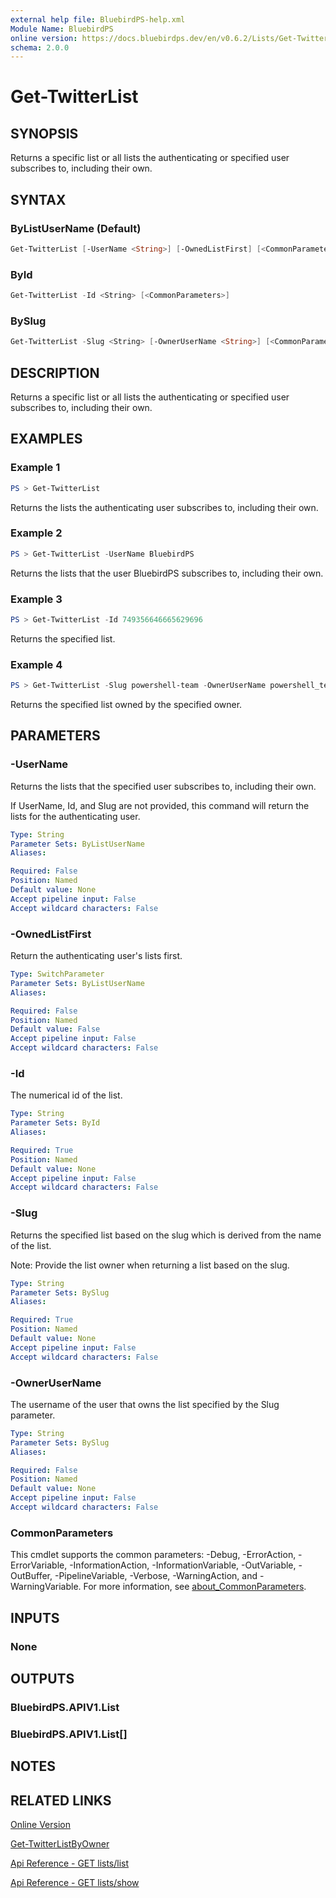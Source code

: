 ```yaml
---
external help file: BluebirdPS-help.xml
Module Name: BluebirdPS
online version: https://docs.bluebirdps.dev/en/v0.6.2/Lists/Get-TwitterList
schema: 2.0.0
---
```


# Get-TwitterList

## SYNOPSIS

Returns a specific list or all lists the authenticating or specified user subscribes to, including their own.

## SYNTAX

### ByListUserName (Default)

```powershell
Get-TwitterList [-UserName <String>] [-OwnedListFirst] [<CommonParameters>]
```

### ById

```powershell
Get-TwitterList -Id <String> [<CommonParameters>]
```

### BySlug

```powershell
Get-TwitterList -Slug <String> [-OwnerUserName <String>] [<CommonParameters>]
```

## DESCRIPTION

Returns a specific list or all lists the authenticating or specified user subscribes to, including their own.

## EXAMPLES

### Example 1

```powershell
PS > Get-TwitterList
```

Returns the lists the authenticating user subscribes to, including their own.

### Example 2

```powershell
PS > Get-TwitterList -UserName BluebirdPS
```

Returns the lists that the user BluebirdPS subscribes to, including their own.

### Example 3

```powershell
PS > Get-TwitterList -Id 749356646665629696
```

Returns the specified list.

### Example 4

```powershell
PS > Get-TwitterList -Slug powershell-team -OwnerUserName powershell_team
```

Returns the specified list owned by the specified owner.

## PARAMETERS

### -UserName

Returns the lists that the specified user subscribes to, including their own.

If UserName, Id, and Slug are not provided, this command will return the lists for the authenticating user.

```yaml
Type: String
Parameter Sets: ByListUserName
Aliases:

Required: False
Position: Named
Default value: None
Accept pipeline input: False
Accept wildcard characters: False
```

### -OwnedListFirst

Return the authenticating user's lists first.

```yaml
Type: SwitchParameter
Parameter Sets: ByListUserName
Aliases:

Required: False
Position: Named
Default value: False
Accept pipeline input: False
Accept wildcard characters: False
```

### -Id

The numerical id of the list.

```yaml
Type: String
Parameter Sets: ById
Aliases:

Required: True
Position: Named
Default value: None
Accept pipeline input: False
Accept wildcard characters: False
```

### -Slug

Returns the specified list based on the slug which is derived from the name of the list.

Note: Provide the list owner when returning a list based on the slug.

```yaml
Type: String
Parameter Sets: BySlug
Aliases:

Required: True
Position: Named
Default value: None
Accept pipeline input: False
Accept wildcard characters: False
```

### -OwnerUserName

The username of the user that owns the list specified by the Slug parameter.

```yaml
Type: String
Parameter Sets: BySlug
Aliases:

Required: False
Position: Named
Default value: None
Accept pipeline input: False
Accept wildcard characters: False
```

### CommonParameters

This cmdlet supports the common parameters: -Debug, -ErrorAction, -ErrorVariable, -InformationAction, -InformationVariable, -OutVariable, -OutBuffer, -PipelineVariable, -Verbose, -WarningAction, and -WarningVariable. For more information, see [about_CommonParameters](http://go.microsoft.com/fwlink/?LinkID=113216).

## INPUTS

### None

## OUTPUTS

### BluebirdPS.APIV1.List

### BluebirdPS.APIV1.List[]

## NOTES

## RELATED LINKS

[Online Version](https://docs.bluebirdps.dev/en/v0.6.2/Lists/Get-TwitterList)

[Get-TwitterListByOwner](https://docs.bluebirdps.dev/en/v0.6.2/Lists/Get-TwitterListByOwner)

[Api Reference - GET lists/list](https://developer.twitter.com/en/docs/twitter-api/v1/accounts-and-users/create-manage-lists/api-reference/get-lists-list)

[Api Reference - GET lists/show](https://developer.twitter.com/en/docs/twitter-api/v1/accounts-and-users/create-manage-lists/api-reference/get-lists-show)
